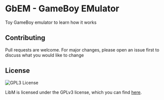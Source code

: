 # GbEM - GameBoy EMulator

Toy GameBoy emulator to learn how it works

## Contributing

Pull requests are welcome. For major changes, please open an issue first
to discuss what you would like to change

## License

![GPL3 License](https://www.gnu.org/graphics/gplv3-with-text-136x68.png)

LibM is licensed under the GPLv3 license, which you can find [here](LICENSE).